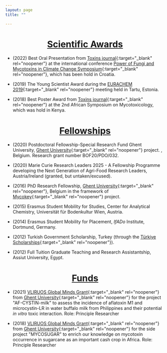 ```yaml
---
layout: page
title: ""

---
```


<h1 align="center"><a href="#awards">Scientific Awards</a></h1>

- (2022) Best Oral Presentation from [Toxins journal](https://www.mdpi.com/journal/toxins){:target="_blank" rel="noopener"} at the international conference [Power of Fungi and Mycotoxins in Climate Change Symposium](http://pofmy.imi.hr/){:target="_blank" rel="noopener"}, which has been hold in Croatia.

- (2019) The Young Scientist Award during the [EURACHEM 2019](https://eurachem2019.akki.ut.ee/){:target="_blank" rel="noopener"} meeting held in Tartu, Estonia.

- (2018) Best Poster Award from [Toxins journal](https://www.mdpi.com/journal/toxins){:target="_blank" rel="noopener"} at the 2nd African Symposium on Mycotoxicology, which was hold in Kenya.


<h1 align="center"><a href="#fellowships">Fellowships</a></h1>

- (2020) Postdoctoral Fellowship-Special Research Fund Ghent University, [Ghent University](https://www.ugent.be/en){:target="_blank" rel="noopener"} project.
, Belgium.
Research grant number BOF20/PDO/032.

- (2020) Marie Curie Research Leaders 2025 - A Fellowship Programme developing the Next Generation of Agri-Food
Research Leaders, Austria/Ireland (granted, but untaken/excused).

- (2016) PhD Research Fellowship, [Ghent University](https://www.ugent.be/en){:target="_blank" rel="noopener"}, Belgium in the framework of [Mycokey](http://www.mycokey.eu/){:target="_blank" rel="noopener"} project.

- (2015) Erasmus Student Mobility for Studies, Center for Analytical Chemistry, Universität für
Bodenkultur Wien, Austria.

- (2014) Erasmus Student Mobility for Placement, _IfADo_ Institute, Dortmund, Germany.

- (2012) Turkish Government Scholarship, Turkey (through the [Türkiye Scholarships](https://www.turkiyeburslari.gov.tr/){:target="_blank" rel="noopener"}).

- (2012) Full Tuition Graduate Teaching and Research Assistantship, Assiut University, Egypt.


<h1 align="center"><a href="#funds">Funds</a></h1>

- (2021) [VLIRUOS Global Minds Grant](https://www.ugent.be/en/research/funding/devcoop/globalmindsfund.htm){:target="_blank" rel="noopener"}  from [Ghent University](https://www.ugent.be/en){:target="_blank" rel="noopener"} for the project "AF-CYSTIN-milk" to assess the incidence of aflatoxin M1 and microcystin-LR in water buffalo milk from Philippines and their potential _in vitro_ toxic interaction. Role: Principle Researcher

- (2018) [VLIRUOS Global Minds Grant](https://www.ugent.be/en/research/funding/devcoop/globalmindsfund.htm){:target="_blank" rel="noopener"} from [Ghent University](https://www.ugent.be/en){:target="_blank" rel="noopener"} for the side project "MYCOSUGAR" to enrich our knowledge on mycotoxin occurrence in sugarcane as an important cash crop in Africa. Role: Principle Researcher

